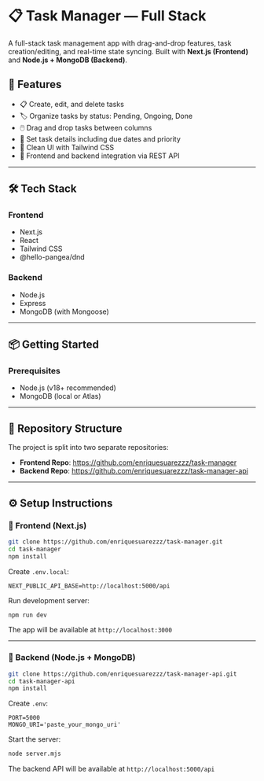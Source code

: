 # 📋 Task Manager — Full Stack

A full-stack task management app with drag-and-drop features, task creation/editing, and real-time state syncing. Built with **Next.js (Frontend)** and **Node.js + MongoDB (Backend)**.


## 🚀 Features

- 📋 Create, edit, and delete tasks
- 🏷️ Organize tasks by status: Pending, Ongoing, Done
- 🖱️ Drag and drop tasks between columns
- 📅 Set task details including due dates and priority
- 🎨 Clean UI with Tailwind CSS
- 🔄 Frontend and backend integration via REST API

---

## 🛠 Tech Stack

### Frontend
- Next.js
- React
- Tailwind CSS
- @hello-pangea/dnd

### Backend
- Node.js
- Express
- MongoDB (with Mongoose)

---

## 📦 Getting Started

### Prerequisites
- Node.js (v18+ recommended)
- MongoDB (local or Atlas)

---

## 📁 Repository Structure

The project is split into two separate repositories:

- **Frontend Repo**: https://github.com/enriquesuarezzz/task-manager
- **Backend Repo**: https://github.com/enriquesuarezzz/task-manager-api

---

## ⚙️ Setup Instructions

### 🔷 Frontend (Next.js)

```bash
git clone https://github.com/enriquesuarezzz/task-manager.git
cd task-manager
npm install
```

Create `.env.local`:

```env
NEXT_PUBLIC_API_BASE=http://localhost:5000/api
```

Run development server:

```bash
npm run dev
```

The app will be available at `http://localhost:3000`

---

### 🔶 Backend (Node.js + MongoDB)

```bash
git clone https://github.com/enriquesuarezzz/task-manager-api.git
cd task-manager-api
npm install
```

Create `.env`:

```env
PORT=5000
MONGO_URI='paste_your_mongo_uri'
```

Start the server:

```bash
node server.mjs
```

The backend API will be available at `http://localhost:5000/api`

